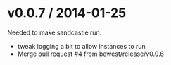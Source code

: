 
v0.0.7 / 2014-01-25
==================

Needed to make sandcastle run.

 * tweak logging a bit to allow instances to run
 * Merge pull request #4 from bewest/release/v0.0.6
